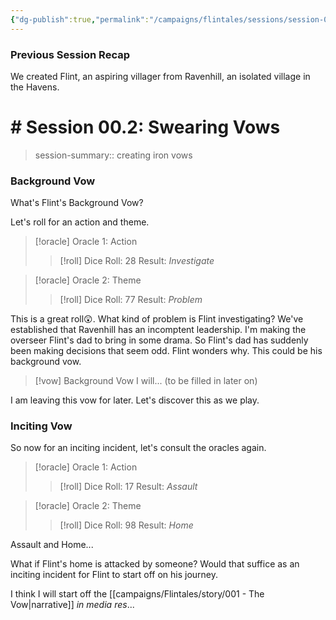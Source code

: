 ```yaml
---
{"dg-publish":true,"permalink":"/campaigns/flintales/sessions/session-00-2/"}
---
```



### Previous Session Recap

We created Flint, an aspiring villager from Ravenhill, an isolated village in the Havens.

# # Session 00.2: Swearing Vows
> session-summary:: creating iron vows

### Background Vow
What's Flint's Background Vow? 

Let's roll for an action and theme.

> [!oracle] Oracle 1: Action
>>[!roll]
>>Dice Roll: 28
>>Result: *Investigate*

> [!oracle] Oracle 2: Theme
>> [!roll] 
>> Dice Roll: 77
>> Result: *Problem*

This is a great roll😲. What kind of problem is Flint investigating? We've established that Ravenhill has an incomptent leadership. I'm making the overseer Flint's dad to bring in some drama. So Flint's dad has suddenly been making decisions that seem odd. Flint wonders why. This could be his background vow.

> [!vow] Background Vow
> I will... (to be filled in later on)

I am leaving this vow for later. Let's discover this as we play.

### Inciting Vow 

So now for an inciting incident, let's consult the oracles again.

> [!oracle] Oracle 1: Action
>>[!roll]
>>Dice Roll: 17
>>Result: *Assault*

> [!oracle] Oracle 2: Theme
>> [!roll] 
>> Dice Roll: 98
>> Result: *Home*


Assault and Home...

What if Flint's home is attacked by someone? Would that suffice as an inciting incident for Flint to start off on his journey.

I think I will start off the [[campaigns/Flintales/story/001 - The Vow\|narrative]] *in media res*...


